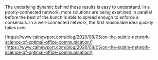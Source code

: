 The underlying dynamic behind these results is easy to understand. In a poorly-connected network, more solutions are being examined in parallel before the best of the bunch is able to spread enough to enforce a consensus. 
In a well-connected network, the first reasonable idea quickly takes over.

[https://www.calnewport.com/blog/2020/08/05/on-the-subtle-network-science-of-optimal-office-communication/](https://www.calnewport.com/blog/2020/08/05/on-the-subtle-network-science-of-optimal-office-communication/)
